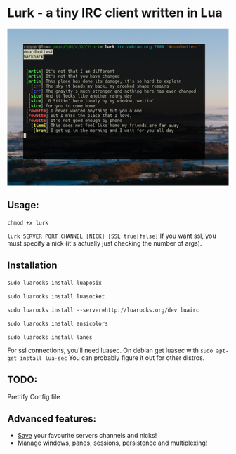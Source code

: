 # Lurk - a tiny IRC client written in Lua

![lurk screenshot](https://raw.githubusercontent.com/therainingmonkey/lurk/master/LurkScreenshot.png)

## Usage:
`chmod +x lurk`

`lurk SERVER PORT CHANNEL [NICK] [SSL true|false]`
If you want ssl, you must specify a nick (it's actually just checking the number of args). 

## Installation

`sudo luarocks install luaposix`

`sudo luarocks install luasocket`

`sudo luarocks install --server=http://luarocks.org/dev luairc`

`sudo luarocks install ansicolors`

`sudo luarocks install lanes`

For ssl connections, you'll need luasec. On debian get luasec with 
`sudo apt-get install lua-sec`
You can probably figure it out for other distros.

## TODO:
Prettify
Config file

## Advanced features:
* [Save](https://en.wikipedia.org/wiki/Alias_\(command\)) your favourite servers channels and nicks!
* [Manage](https://leanpub.com/the-tao-of-tmux/read) windows, panes, sessions, persistence and multiplexing!

